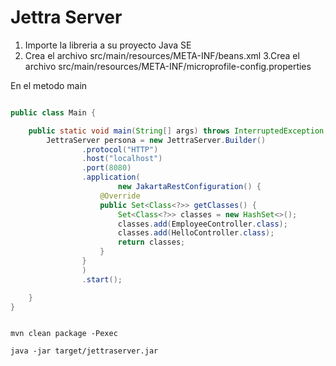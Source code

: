 # Jettra Server


1. Importe la libreria a su proyecto Java SE
2. Crea el archivo src/main/resources/META-INF/beans.xml
3.Crea el archivo src/main/resources/META-INF/microprofile-config.properties

En el metodo main

```java

public class Main {

    public static void main(String[] args) throws InterruptedException, ExecutionException, IOException {
        JettraServer persona = new JettraServer.Builder()
                .protocol("HTTP")
                .host("localhost")
                .port(8080)
                .application(
                        new JakartaRestConfiguration() {
                    @Override
                    public Set<Class<?>> getClasses() {
                        Set<Class<?>> classes = new HashSet<>();
                        classes.add(EmployeeController.class);
                        classes.add(HelloController.class);
                        return classes;
                    }
                }
                )
                .start();

    }
}


```



```shell

mvn clean package -Pexec

java -jar target/jettraserver.jar



```